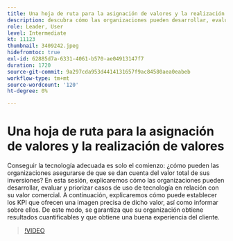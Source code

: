 ```yaml
---
title: Una hoja de ruta para la asignación de valores y la realización de valores
description: descubra cómo las organizaciones pueden desarrollar, evaluar y priorizar casos de uso de tecnología en relación con su valor empresarial, y establecer e informar sobre los KPI, lo que garantiza que su organización genere resultados cuantificables y experiencias de cliente buenas.
role: Leader, User
level: Intermediate
kt: 11123
thumbnail: 3409242.jpeg
hidefromtoc: true
exl-id: 62885d7a-6331-4061-b570-ae04913147f7
duration: 1720
source-git-commit: 9a297cda953d4414131657f9ac84580aea0eabeb
workflow-type: tm+mt
source-wordcount: '120'
ht-degree: 0%

---
```


# Una hoja de ruta para la asignación de valores y la realización de valores

Conseguir la tecnología adecuada es solo el comienzo: ¿cómo pueden las organizaciones asegurarse de que se dan cuenta del valor total de sus inversiones? En esta sesión, explicaremos cómo las organizaciones pueden desarrollar, evaluar y priorizar casos de uso de tecnología en relación con su valor comercial. A continuación, explicaremos cómo puede establecer los KPI que ofrecen una imagen precisa de dicho valor, así como informar sobre ellos. De este modo, se garantiza que su organización obtiene resultados cuantificables y que obtiene una buena experiencia del cliente.

>[!VIDEO](https://video.tv.adobe.com/v/3409242/?quality=12&learn=on)
